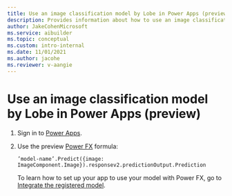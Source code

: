 ```yaml
---
title: Use an image classification model by Lobe in Power Apps (preview) - AI Builder | Microsoft Docs
description: Provides information about how to use an image classification model by Lobe in Power Apps
author: JakeCohenMicrosoft
ms.service: aibuilder
ms.topic: conceptual
ms.custom: intro-internal
ms.date: 11/01/2021
ms.author: jacohe
ms.reviewer: v-aangie
---
```


# Use an image classification model by Lobe in Power Apps (preview)

1. Sign in to [Power Apps](https://make.powerapps.com).

1. Use the preview [Power FX](/power-platform/power-fx/overview) formula:

    `’model-name’.Predict({image: ImageComponent.Image}).responsev2.predictionOutput.Prediction`

    To learn how to set up your app to use your model with Power FX, go to [Integrate the registered model](https://github.com/microsoft/PowerApps-Samples/tree/master/ai-builder/BringYourOwnModelTutorial#step-32-integrate-the-registered-model).
